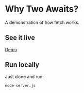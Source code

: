 # Why Two Awaits?

A demonstration of how fetch works.

## See it live

[Demo](https://two-awaits-example.vercel.app/) 

## Run locally

Just clone and run:

```bash
node server.js
```



